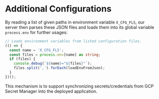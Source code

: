 # Additional Configurations

By reading a list of given paths in environment variable `X_CFG_FLS`, our server then parses these JSON files and loads them into its global variable `process.env` for further usages:

```ts
// Loads environment variables from listed configuration files.
(() => {
  const name = 'X_CFG_FLS';
  const files = process.env[name] as string;
  if (files) {
    console.debug(`${name}="${files}"`);
    files.split(',').forEach(loadEnvFromJson);
  }
})();
```

This mechanism is to support synchronizing secrets/credentials from GCP Secret Manager into the deployed application.
